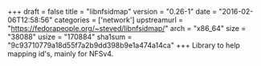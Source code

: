 +++
draft = false
title = "libnfsidmap"
version = "0.26-1"
date = "2016-02-06T12:58:56"
categories = ['network']
upstreamurl = "https://fedorapeople.org/~steved/libnfsidmap/"
arch = "x86_64"
size = "38088"
usize = "170884"
sha1sum = "9c93710779a18d55f7a2b9dd398b9e1a474a14ca"
+++
Library to help mapping id's, mainly for NFSv4.